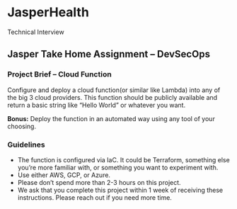 # JasperHealth
Technical Interview

## Jasper Take Home Assignment – DevSecOps

### Project Brief – Cloud Function
Configure and deploy a cloud function(or similar like Lambda) into any of the big 3 cloud providers. This function should be publicly available and return a basic string like “Hello World” or whatever you want. 

__Bonus:__ Deploy the function in an automated way using any tool of your choosing.

### Guidelines
- The function is configured via IaC. It could be Terraform, something else you’re more familiar with, or something you want to experiment with.
- Use either AWS, GCP, or Azure. 
- Please don’t spend more than 2-3 hours on this project.
- We ask that you complete this project within 1 week of receiving these instructions. Please reach out if you need more time.